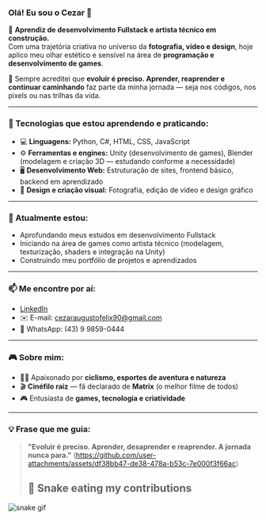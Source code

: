 ### Olá! Eu sou o Cezar 👋

🎯 **Aprendiz de desenvolvimento Fullstack e artista técnico em construção.**  
Com uma trajetória criativa no universo da **fotografia, vídeo e design**, hoje aplico meu olhar estético e sensível na área de **programação e desenvolvimento de games**.

🧠 Sempre acreditei que **evoluir é preciso. Aprender, reaprender e continuar caminhando** faz parte da minha jornada — seja nos códigos, nos pixels ou nas trilhas da vida.

---

### 🚀 Tecnologias que estou aprendendo e praticando:
- 💻 **Linguagens:** Python, C#, HTML, CSS, JavaScript
- ⚙️ **Ferramentas e engines:** Unity (desenvolvimento de games), Blender (modelagem e criação 3D — estudando conforme a necessidade)
- 🖥️ **Desenvolvimento Web:** Estruturação de sites, frontend básico, backend em aprendizado
- 🎨 **Design e criação visual:** Fotografia, edição de vídeo e design gráfico

---

### 🌱 Atualmente estou:
- Aprofundando meus estudos em desenvolvimento Fullstack
- Iniciando na área de games como artista técnico (modelagem, texturização, shaders e integração na Unity)
- Construindo meu portfólio de projetos e aprendizados

---

### 📫 Me encontre por aí:
- [LinkedIn](https://www.linkedin.com/in/cezaraugustofelix/)
- ✉️ E-mail: cezaraugustofelix90@gmail.com
- 📱 WhatsApp: (43) 9 9859-0444

---

### 🎮 Sobre mim:
- 🚴‍♂️ Apaixonado por **ciclismo, esportes de aventura e natureza**
- 🎬 **Cinéfilo raiz** — fã declarado de **Matrix** (o melhor filme de todos)
- 🎮 Entusiasta de **games, tecnologia e criatividade**

---

### 💡 Frase que me guia:  
> **"Evoluir é preciso. Aprender, desaprender e reaprender. A jornada nunca para."**
(https://github.com/user-attachments/assets/df38bb47-de38-478a-b53c-7e000f3f66ac)
>
> ## 🐍 Snake eating my contributions

![snake gif](./assets/github-snake.svg)

